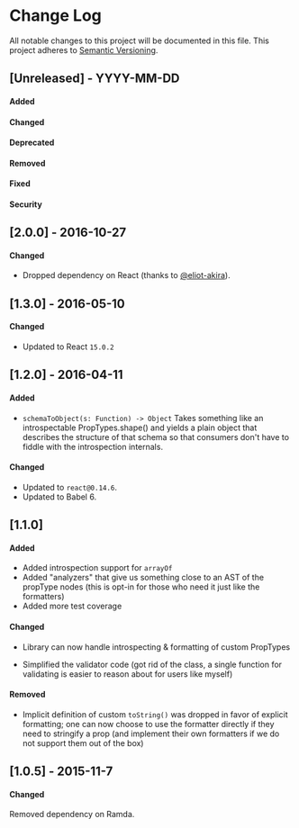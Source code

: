 # Change Log
All notable changes to this project will be documented in this file.
This project adheres to [Semantic Versioning](http://semver.org/).


## [Unreleased] - YYYY-MM-DD
#### Added
#### Changed
#### Deprecated
#### Removed
#### Fixed
#### Security


## [2.0.0] - 2016-10-27
#### Changed
- Dropped dependency on React (thanks to [@eliot-akira](https://github.com/eliot-akira)).



## [1.3.0] - 2016-05-10
#### Changed
- Updated to React `15.0.2`



## [1.2.0] - 2016-04-11
#### Added
- `schemaToObject(s: Function) -> Object`
  Takes something like an introspectable PropTypes.shape() and yields a
  plain object that describes the structure of that schema so that
  consumers don't have to fiddle with the introspection internals.

#### Changed
- Updated to `react@0.14.6`.
- Updated to Babel 6.



## [1.1.0]
#### Added
- Added introspection support for `arrayOf`
- Added "analyzers" that give us something close to an AST of the
propType nodes (this is opt-in for those who need it just like the
formatters)
- Added more test coverage

#### Changed
- Library can now handle introspecting & formatting of custom
PropTypes

- Simplified the validator code (got rid of the class, a single function
for validating is easier to reason about for users like myself)

#### Removed
- Implicit definition of custom `toString()` was dropped in favor of
explicit formatting; one can now choose to use the formatter directly
if they need to stringify a prop (and implement their own formatters
if we do not support them out of the box)



## [1.0.5] - 2015-11-7
#### Changed
Removed dependency on Ramda.
